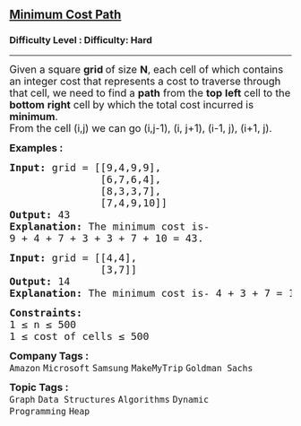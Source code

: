 <h2><a href="https://www.geeksforgeeks.org/problems/minimum-cost-path3833/1?page=1&category=Heap&sortBy=submissions">Minimum Cost Path</a></h2><h3>Difficulty Level : Difficulty: Hard</h3><hr><div class="problems_problem_content__Xm_eO"><p><span style="font-size: 18px;">Given a square <strong>grid </strong>of size <strong>N</strong>, each cell of which contains an integer cost that represents a cost to traverse through that cell, we need to find a <strong>path</strong> from the <strong>top</strong> <strong>left</strong> cell to the <strong>bottom</strong> <strong>right</strong> cell by which the total cost incurred is <strong>minimum</strong>.<br>From the cell (i,j) we can go (i,j-1), (i, j+1), (i-1, j), (i+1, j). </span>&nbsp;</p>
<p><span style="font-size: 18px;"><strong>Examples :</strong></span></p>
<pre><span style="font-size: 18px;"><strong>Input: </strong>grid = [[9,4,9,9],<br>               [6,7,6,4],<br>               [8,3,3,7],<br>               [7,4,9,10]]
<strong>Output: </strong>43
<strong>Explanation: </strong>The minimum cost is-
9 + 4 + 7 + 3 + 3 + 7 + 10 = 43.</span>
</pre>
<pre><span style="font-size: 18px;"><strong>Input: </strong>grid = [[4,4],<br>               [3,7]]
<strong>Output: </strong>14
<strong>Explanation: </strong>The minimum cost is- 4 + 3 + 7 = 14.</span>
</pre>
<pre><strong><span style="font-size: 18px;">Constraints:</span></strong><br><span style="font-size: 18px;">1 ≤ n ≤ 500<br>1 ≤ cost of cells ≤ 500</span></pre></div><p><span style=font-size:18px><strong>Company Tags : </strong><br><code>Amazon</code>&nbsp;<code>Microsoft</code>&nbsp;<code>Samsung</code>&nbsp;<code>MakeMyTrip</code>&nbsp;<code>Goldman Sachs</code>&nbsp;<br><p><span style=font-size:18px><strong>Topic Tags : </strong><br><code>Graph</code>&nbsp;<code>Data Structures</code>&nbsp;<code>Algorithms</code>&nbsp;<code>Dynamic Programming</code>&nbsp;<code>Heap</code>&nbsp;
